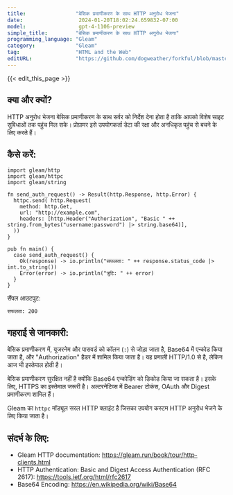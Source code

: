 ```yaml
---
title:                "बेसिक प्रमाणीकरण के साथ HTTP अनुरोध भेजना"
date:                  2024-01-20T18:02:24.659832-07:00
model:                 gpt-4-1106-preview
simple_title:         "बेसिक प्रमाणीकरण के साथ HTTP अनुरोध भेजना"
programming_language: "Gleam"
category:             "Gleam"
tag:                  "HTML and the Web"
editURL:              "https://github.com/dogweather/forkful/blob/master/content/hi/gleam/sending-an-http-request-with-basic-authentication.md"
---
```


{{< edit_this_page >}}

## क्या और क्यों?

HTTP अनुरोध भेजना बेसिक प्रमाणीकरण के साथ सर्वर को निर्देश देना होता है ताकि आपको विशेष साइट सुविधाओं तक पहुंच मिल सके। प्रोग्रामर इसे उपयोगकर्ता डेटा की रक्षा और अनधिकृत पहुंच से बचने के लिए करते हैं।

## कैसे करें:

```gleam
import gleam/http
import gleam/httpc
import gleam/string

fn send_auth_request() -> Result(http.Response, http.Error) {
  httpc.send( http.Request(
    method: http.Get,
    url: "http://example.com",
    headers: [http.Header("Authorization", "Basic " ++ string.from_bytes("username:password") |> string.base64)],
  ))
}

pub fn main() {
  case send_auth_request() {
    Ok(response) -> io.println("सफलता: " ++ response.status_code |> int.to_string())
    Error(error) -> io.println("त्रुटि: " ++ error)
  }
}
```

सैंपल आउटपुट:
```
सफलता: 200
```

## गहराई से जानकारी:

बेसिक प्रमाणीकरण में, यूजरनेम और पासवर्ड को कॉलन (`:`) से जोड़ा जाता है, Base64 में एन्कोड किया जाता है, और "Authorization" हैडर में शामिल किया जाता है। यह प्रणाली HTTP/1.0 से है, लेकिन आज भी इस्तेमाल होती है।

बेसिक प्रमाणीकरण सुरक्षित नहीं है क्योंकि Base64 एन्कोडिंग को डिकोड किया जा सकता है। इसके लिए, HTTPS का इस्तेमाल जरूरी है। अल्टरनेटिव्स में Bearer टोकंस, OAuth और Digest प्रमाणीकरण शामिल हैं।

Gleam का `httpc` मॉड्यूल सरल HTTP क्लाइंट है जिसका उपयोग कस्टम HTTP अनुरोध भेजने के लिए किया जाता है।

## संदर्भ के लिए:

- Gleam HTTP documentation: https://gleam.run/book/tour/http-clients.html
- HTTP Authentication: Basic and Digest Access Authentication (RFC 2617): https://tools.ietf.org/html/rfc2617
- Base64 Encoding: https://en.wikipedia.org/wiki/Base64